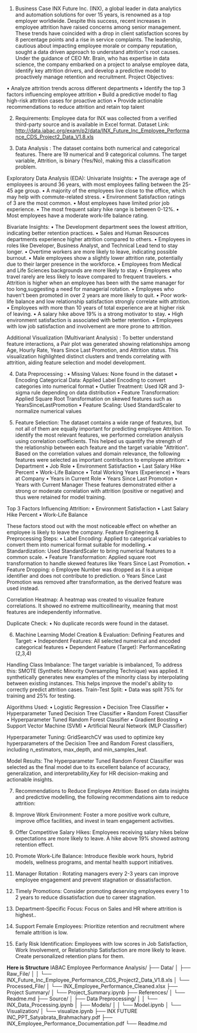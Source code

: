 1. Business Case 
INX Future Inc. (INX), a global leader in data analytics and automation solutions for over 15 years, is 
renowned as a top employer worldwide. Despite this success, recent increases in employee attrition 
have raised concerns among senior management. These trends have coincided with a drop in client 
satisfaction scores by 8 percentage points and a rise in service complaints. 
The leadership, cautious about impacting employee morale or company reputation, sought a data
driven approach to understand attrition's root causes. Under the guidance of CEO Mr. Brain, who has 
expertise in data science, the company embarked on a project to analyse employee data, identify key 
attrition drivers, and develop a predictive model to proactively manage retention and recruitment. 
Project Objectives: 

• Analyze attrition trends across different departments 
• Identify the top 3 factors influencing employee attrition 
• Build a predictive model to flag high-risk attrition cases for proactive action 
• Provide actionable recommendations to reduce attrition and retain top talent 


2. Requirements: 
Employee data for INX was collected from a verified third-party source and is available in Excel 
format. 
Dataset Link: 
http://data.iabac.org/exam/p2/data/INX_Future_Inc_Employee_Performance_CDS_Project2_Data_V1.8.xls 


3. Data Analysis : 
The dataset contains both numerical and categorical features. There are 19 numerical and 9 
categorical columns. The target variable, Attrition, is binary (Yes/No), making this a classification 
problem.

Exploratory Data Analysis (EDA):
Univariate Insights: 
• The average age of employees is around 36 years, with most employees falling between the 
25-45 age group. 
• A majority of the employees live close to the office, which may help with commute-related 
stress. 
• Environment Satisfaction ratings of 3 are the most common. 
• Most employees have limited prior job experience. 
• The most frequent salary hike range is between 0-12%. 
• Most employees have a moderate work-life balance rating. 

Bivariate Insights: 
• The Development department sees the lowest attrition, indicating better retention practices. 
• Sales and Human Resources departments experience higher attrition compared to others. 
• Employees in roles like Developer, Business Analyst, and Technical Lead tend to stay longer. 
• Overtime workers are more likely to leave, indicating possible burnout. 
• Male employees show a slightly lower attrition rate, potentially due to their larger presence in the workforce. 
• Employees from Medical and Life Sciences backgrounds are more likely to stay. 
• Employees who travel rarely are less likely to leave compared to frequent travelers. 
• Attrition is higher when an employee has been with the same manager for too long,suggesting a need for managerial rotation. 
• Employees who haven't been promoted in over 2 years are more likely to quit. 
• Poor work-life balance and low relationship satisfaction strongly correlate with attrition. 
• Employees with more than 10 years of total experience are at higher risk of leaving. 
• A salary hike above 19% is a strong motivator to stay. 
• High environment satisfaction is associated with better retention. 
• Employees with low job satisfaction and involvement are more prone to attrition. 

Additional Visualization (Multivariant Analysis) : 
To better understand feature interactions, a Pair plot was generated showing relationships among Age, 
Hourly Rate, Years Since Last Promotion, and Attrition status. This visualization highlighted distinct 
clusters and trends correlating with attrition, aiding feature selection and model development. 

4. Data Preprocessing : 
• Missing Values: None found in the dataset 
• Encoding Categorical Data: Applied Label Encoding to convert categories into numerical format 
• Outlier Treatment: Used IQR and 3-sigma rule depending on data distribution 
• Feature Transformation: Applied Square Root Transformation on skewed features such as YearsSinceLastPromotion 
• Feature Scaling: Used StandardScaler to normalize numerical values 

5. Feature Selection: 
The dataset contains a wide range of features, but not all of them are equally important for predicting 
employee Attrition. To identify the most relevant features, we performed correlation analysis using 
correlation coefficients. This helped us quantify the strength of the relationship between each feature 
and the target variable "Attrition". 
Based on the correlation values and domain relevance, the following features were selected as 
important contributors to employee attrition: 
• Department 
• Job Role 
• Environment Satisfaction 
• Last Salary Hike Percent 
• Work-Life Balance 
• Total Working Years (Experience) 
• Years at Company 
• Years in Current Role 
• Years Since Last Promotion 
• Years with Current Manager 
These features demonstrated either a strong or moderate correlation with attrition (positive or negative) and thus were retained for model training. 

Top 3 Factors Influencing Attrition: 
• Environment Satisfaction 
• Last Salary Hike Percent 
• Work-Life Balance 

These factors stood out with the most noticeable effect on whether an employee is likely to leave the 
company. 
Feature Engineering & Preprocessing Steps: 
• Label Encoding: Applied to categorical variables to convert them into numerical format suitable for modelling. 
• Standardization: Used StandardScaler to bring numerical features to a common scale. 
• Feature Transformation: Applied square root transformation to handle skewed features like Years Since Last Promotion. 
• Feature Dropping: 
   o Employee Number was dropped as it is a unique identifier and does not contribute to prediction. 
   o Years Since Last Promotion was removed after transformation, as the derived feature was used instead. 

Correlation Heatmap: 
A heatmap was created to visualize feature correlations. It showed no extreme multicollinearity, meaning that most features are independently informative. 

Duplicate Check: 
• No duplicate records were found in the dataset. 

6. Machine Learning Model Creation & Evaluation: 
Defining Features and Target: 
• Independent Features: All selected numerical and encoded categorical features 
• Dependent Feature (Target): PerformanceRating (2,3,4) 

Handling Class Imbalance: 
The target variable is imbalanced, To address this: 
SMOTE (Synthetic Minority Oversampling Technique) was applied. It synthetically generates new 
examples of the minority class by interpolating between existing instances. This helps improve the 
model's ability to correctly predict attrition cases. 
Train-Test Split: 
• Data was split 75% for training and 25% for testing. 

Algorithms Used: 
• Logistic Regression 
• Decision Tree Classifier 
• Hyperparameter Tuned Decision Tree Classifier 
• Random Forest Classifier 
• Hyperparameter Tuned Random Forest Classifier 
• Gradient Boosting 
• Support Vector Machine (SVM) 
• Artificial Neural Network (MLP Classifier) 

Hyperparameter Tuning: 
GridSearchCV was used to optimize key hyperparameters of the Decision Tree and Random Forest 
classifiers, including n_estimators, max_depth, and min_samples_leaf. 

Model Results: 
The Hyperparameter Tuned Random Forest Classifier was selected as the final model due to 
its excellent balance of accuracy, generalization, and interpretability,Key for HR decision-making and 
actionable insights. 

7. Recommendations to Reduce Employee Attrition: 
Based on data insights and predictive modelling, the following recommendations aim to reduce attrition: 

1. Improve Work Environment: Foster a more positive work culture, improve office facilities, and invest in team engagement activities. 
2. Offer Competitive Salary Hikes: Employees receiving salary hikes below expectations are more likely to leave. A hike above 19% showed astrong retention effect. 
3. Promote Work-Life Balance: Introduce flexible work hours, hybrid models, wellness programs, and mental health support initiatives. 
4. Manager Rotation : Rotating managers every 2-3 years can improve employee engagement and prevent stagnation or dissatisfaction. 
5. Timely Promotions: Consider promoting deserving employees every 1 to 2 years to reduce dissatisfaction due to career stagnation. 
6. Department-Specific Focus: Focus on Sales and HR where attrition is highest.. 
7. Support Female Employees: Prioritize retention and recruitment where female attrition is low. 
8. Early Risk Identification: Employees with low scores in Job Satisfaction, Work Involvement, or Relationship Satisfaction are more likely to leave. Create personalized retention plans for them.



**Here is Structure**
IABAC Employee Performance Analysis/
├── Data/
│   ├── Raw_File/
│   │   └── INX_Future_Inc_Employee_Performance_CDS_Project2_Data_V1.8.xls
│   └── Processed_File/
│       └── INX_Employee_Performance_Cleaned.xlsx
├── Project Summary/
│   └── Project_Summary.ipynb
├── References/
│   └── Readme.md
├── Source/
│   ├── Data Preprocessing/
│   │   └── INX_Data_Processing.ipynb
│   ├── Models/
│   │   └── Model.ipynb
│   └── Visualization/
│       └── visualize.ipynb
├── INX FUTURE INC_PPT_Satyabrata_Brahmachary.pdf
├── INX_Employee_Performance_Documentation.pdf
└── Readme.md